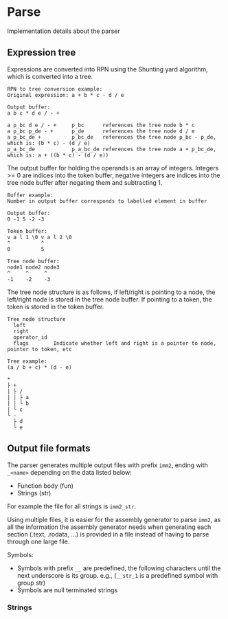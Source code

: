 # Parse

Implementation details about the parser

## Expression tree

Expressions are converted into RPN using the Shunting yard algorithm, which is converted into a tree.

```
RPN to tree conversion example:
Original expression: a + b * c - d / e

Output buffer:
a b c * d e / - +

a p_bc d e / - +     p_bc      references the tree node b * c
a p_bc p_de - +      p_de      references the tree node d / e
a p_bc_de +          p_bc_de   references the tree node p_bc - p_de, which is: (b * c) - (d / e)
p_a_bc_de            p_a_bc_de references the tree node a + p_bc_de, which is: a + ((b * c) - (d / e))
```

The output buffer for holding the operands is an array of integers. Integers \>= 0 are indices into the token buffer, negative integers are indices into the tree node buffer after negating them and subtracting 1.

```
Buffer example:
Number in output buffer corresponds to labelled element in buffer

Output buffer:
0 -1 5 -2 -3

Token buffer:
v a l 1 \0 v a l 2 \0
^          ^
0          5

Tree node buffer:
node1 node2 node3
^     ^     ^
-1    -2    -3
```

The tree node structure is as follows, if left/right is pointing to a node, the left/right node is stored in the tree node buffer. If pointing to a token, the token is stored in the token buffer.

```
Tree node structure
  left
  right
  operator_id
  flags        Indicate whether left and right is a pointer to node, pointer to token, etc
```

```
Tree example:
(a / b + c) * (d - e)

*
├ +
| ├ /
| | ├ a
| | └ b
| └ c
└ -
  ├ d
  └ e
```

## Output file formats

The parser generates multiple output files with prefix `imm2`, ending with `_<name>` depending on the data listed below:

- Function body (fun)
- Strings (str)

For example the file for all strings is `imm2_str`.

Using multiple files, it is easier for the assembly generator to parse `imm2`, as all the information the assembly generator needs when generating each section (.text, .rodata, ...) is provided in a file instead of having to parse through one large file.

Symbols:

- Symbols with prefix `__` are predefined, the following characters until the next underscore is its group. e.g., (`__str_1` is a predefined symbol with group str)
- Symbols are null terminated strings

### Strings

